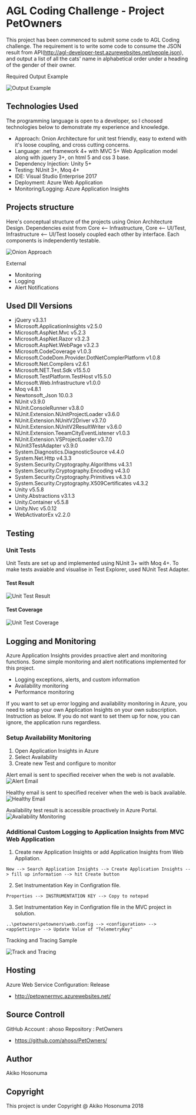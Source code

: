  # AGL Coding Challenge - Project PetOwners

This project has been commenced to submit some code to AGL Coding challenge.
The requirement is to write some code to consume the JSON result from API(http://agl-developer-test.azurewebsites.net/people.json), and output a list of all the cats' name in alphabetical order under a heading of the gender of their owner.

Required Output Example

![Output Example](ReadMeImages/OutputExample.PNG)

## Technologies Used

The programming language is open to a developer, so I choosed technologies below to demonstrate my experience and knowledge.

* Approach: Onion Architecture for unit test friendly, easy to extend with it's loose coupling, and cross cutting concerns.
* Language: .net framework 4+ with MVC 5+ Web Application model along with jquery 3+, on html 5 and css 3 base. 
* Dependency Injection: Unity 5+ 
* Testing: NUnit 3+, Moq 4+
* IDE: Visual Studio Enterprise 2017
* Deployment: Azure Web Application 
* Monitoring/Logging: Azure Application Insights

## Projects structure

Here's conceptual structure of the projects using Onion Architecture Design.
Dependencies exist from Core <-- Infrastructure, Core <-- UI/Test, Infrastructure <-- UI/Test loosely coupled each other by interface.
Each components is independently testable.

![Onion Approach](ReadMeImages/OnionApproach.PNG)

External
* Monitoring
* Logging
* Alert Notifications

## Used Dll Versions

* jQuery v3.3.1
* Microsoft.ApplicationInsights v2.5.0
* Microsoft.AspNet.Mvc v5.2.3
* Microsoft.AspNet.Razor v3.2.3
* Microsoft.AspNet.WebPage v3.2.3
* Microsoft.CodeCoverage v1.0.3
* Microsoft.CodeDom.Provider.DotNetComplerPlatform v1.0.8
* Microsoft.Net.Compilers v2.6.1
* Microsoft.NET.Test.Sdk v15.5.0
* Microsoft.TestPlatform.TestHost v15.5.0
* Microsoft.Web.Infrastructure v1.0.0
* Moq v4.8.1
* Newtonsoft_Json 10.0.3
* NUnit v3.9.0
* NUnit.ConsoleRunner v3.8.0
* NUnit.Extension.NUnitProjectLoader v3.6.0
* NUnit.Extension.NUnitV2Driver v3.7.0
* NUnit.Extension.NUnitV2ResultWriter v3.6.0
* NUnit.Extension.TeeamCityEventListener v1.0.3
* NUnit.Extension.VSProjectLoader v3.7.0
* NUnit3TestAdapter v3.9.0
* System.Diagnostics.DiagnosticSource v4.4.0
* System.Net.Http v4.3.3
* System.Security.Cryptography.Algorithms v4.3.1
* System.Security.Cryptography.Encoding v4.3.0
* System.Security.Cryptography.Primitives v4.3.0
* System.Security.Cryptography.X509Certificates v4.3.2
* Unity v5.5.8
* Unity.Abstractions v3.1.3
* Unity.Container v5.5.8
* Unity.Nvc v5.0.12
* WebActivatorEx v2.2.0

## Testing

 ### Unit Tests
Unit Tests are set up and implemented using NUnit 3+ with Moq 4+.
To make tests avaiable and visualise in Test Explorer, used NUnit Test Adapter.

#### Test Result
![Unit Test Result](ReadMeImages/UnitTestResult.PNG)

#### Test Coverage
![Unit Test Coverage](ReadMeImages/TestCoverage.PNG)

## Logging and Monitoring

Azure Application Insights provides proactive alert and monitoring functions.
Some simple monitoring and alert notifications implemented for this project.

* Logging exceptions, alerts, and custom information
* Availability monitoring
* Performance monitoring

If you want to set up error logging and availability monitoring in Azure, you need to setup your own Application Insights on your own subscription. Instruction as below. If you do not want to set them up for now, you can ignore, the application runs regardless.

### Setup Availability Monitoring

1. Open Application Insights in Azure
2. Select Availability
3. Create new Test and configure to monitor

Alert email is sent to specified receiver when the web is not available.
![Alert Email](ReadMeImages/AlertEmailSample.PNG)

Healthy email is sent to specified receiver when the web is back available.
![Healthy Email](ReadMeImages/HealthyEmailSample.PNG)

Availability test result is accessible proactively in Azure Portal.
![Availability Monitoring](ReadMeImages/AvailabilityMonitoringSummary.PNG)

### Additional Custom Logging to Application Insights from MVC Web Application

1. Create new Application Insights or add Application Insights from Web Appliation.
```
New --> Search Application Insights --> Create Application Insights --> fill up information --> hit Create button 
```
2. Set Instrumentation Key in Configration file.
```
Properties --> INSTRUMENTATION KEY --> Copy to notepad
```
3. Set Instrumentation Key in Configration file in the MVC project in solution.
```
..\petowners\petowners\web.config --> <configuration> --> <appSettings> --> Update Value of "TelemetryKey"
```

Tracking and Tracing Sample

![Track and Tracing](ReadMeImages/TraceAndTracking.PNG)


## Hosting

Azure Web Service
Configuration: Release

* http://petownermvc.azurewebsites.net/

## Source Controll

GitHub
Account : ahoso
Repository : PetOwners

* https://github.com/ahoso/PetOwners/

## Author

Akiko Hosonuma

## Copyright

This project is under Copyright @ Akiko Hosonuma 2018


